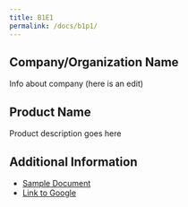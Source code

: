 ```yaml
---
title: B1E1
permalink: /docs/b1p1/
---
```


## Company/Organization Name
Info about company (here is an edit)

## Product Name
Product description goes here

## Additional Information
 - [Sample Document](../monday/breakout1/documents/b1p1d1.pdf)
 - [Link to Google](http://www.google.com)
